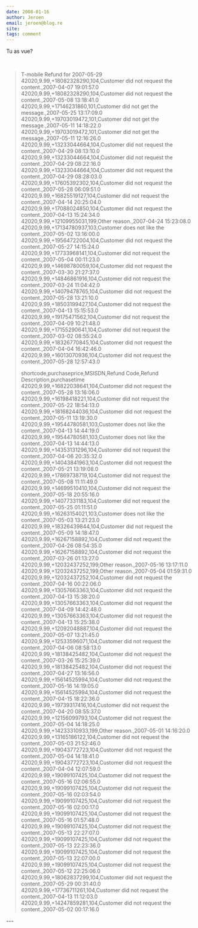 ```yaml
---
date: 2008-01-16
author: Jeroen
email: jeroen@blog.re
site: 
tags: comment
---
```


<p>Tu as vue?</p>

<p> </p>

<blockquote>
<p>T-mobile Refund for 2007-05-29<br />
42020,9.99,+18082328290,104,Customer did not request the content.,2007-04-07 19:01:57.0<br />
42020,9.99,+18082328290,104,Customer did not request the content.,2007-05-08 13:18:41.0<br />
42020,9.99,+17146231860,101,Customer did not get the message.,2007-05-25 13:17:09.0<br />
42020,9.99,+19703019472,101,Customer did not get the message.,2007-05-11 14:18:22.0<br />
42020,9.99,+19703019472,101,Customer did not get the message.,2007-05-11 12:16:26.0<br />
42020,9.99,+13233044664,104,Customer did not request the content.,2007-04-29 08:13:10.0<br />
42020,9.99,+13233044664,104,Customer did not request the content.,2007-04-29 08:22:16.0<br />
42020,9.99,+13233044664,104,Customer did not request the content.,2007-04-29 08:28:03.0<br />
42020,9.99,+17605392302,104,Customer did not request the content.,2007-05-28 06:09:51.0<br />
42020,9.99,+16825519127,104,Customer did not request the content.,2007-04-14 20:25:04.0<br />
42020,9.99,+17088024850,104,Customer did not request the content.,2007-04-13 15:24:34.0<br />
42020,9.99,+12109955031,199,Other reason.,2007-04-24 15:23:08.0<br />
42020,9.99,+17134780937,103,Customer does not like the content.,2007-05-02 13:16:00.0<br />
42020,9.99,+19564722004,104,Customer did not request the content.,2007-05-27 14:15:24.0<br />
42020,9.99,+17733968141,104,Customer did not request the content.,2007-05-04 00:11:23.0<br />
42020,9.99,+14698780059,104,Customer did not request the content.,2007-03-30 21:27:37.0<br />
42020,9.99,+14846861916,104,Customer did not request the content.,2007-03-24 11:04:42.0<br />
42020,9.99,+14079478765,104,Customer did not request the content.,2007-05-28 13:21:10.0<br />
42020,9.99,+18503199427,104,Customer did not request the content.,2007-04-13 15:15:53.0<br />
42020,9.99,+19175471562,104,Customer did not request the content.,2007-04-09 10:21:48.0<br />
42020,9.99,+17155290641,104,Customer did not request the content.,2007-03-02 08:55:24.0<br />
42020,9.99,+18326770845,104,Customer did not request the content.,2007-04-04 16:42:46.0<br />
42020,9.99,+16013070936,104,Customer did not request the content.,2007-05-28 12:57:43.0</p>

<p>shortcode,purchaseprice,MSISDN,Refund Code,Refund Description,purchasetime<br />
42020,9.99,+16822038641,104,Customer did not request the content.,2007-05-28 13:16:06.0<br />
42020,9.99,+16198418221,104,Customer did not request the content.,2007-05-22 18:54:13.0<br />
42020,9.99,+18168244036,104,Customer did not request the content.,2007-05-11 13:19:30.0<br />
42020,9.99,+19544780581,103,Customer does not like the content.,2007-04-13 14:44:19.0<br />
42020,9.99,+19544780581,103,Customer does not like the content.,2007-04-13 14:44:13.0<br />
42020,9.99,+14353131296,104,Customer did not request the content.,2007-04-06 20:35:32.0<br />
42020,9.99,+14043841963,104,Customer did not request the content.,2007-05-21 13:19:08.0<br />
42020,9.99,+17869738719,104,Customer did not request the content.,2007-05-08 11:11:49.0<br />
42020,9.99,+14699510410,104,Customer did not request the content.,2007-05-18 20:55:16.0<br />
42020,9.99,+14077331183,104,Customer did not request the content.,2007-05-25 01:11:51.0<br />
42020,9.99,+16263154021,103,Customer does not like the content.,2007-05-03 13:21:23.0<br />
42020,9.99,+18326439844,104,Customer did not request the content.,2007-05-09 14:18:47.0<br />
42020,9.99,+16267158892,104,Customer did not request the content.,2007-04-26 08:54:35.0<br />
42020,9.99,+16267158892,104,Customer did not request the content.,2007-03-26 01:13:27.0<br />
42020,9.99,+12032437252,199,Other reason.,2007-05-16 13:17:11.0<br />
42020,9.99,+12032437252,199,Other reason.,2007-05-04 01:59:31.0<br />
42020,9.99,+12032437252,104,Customer did not request the content.,2007-04-16 00:22:06.0<br />
42020,9.99,+13057663363,104,Customer did not request the content.,2007-04-13 15:38:20.0<br />
42020,9.99,+13057663363,104,Customer did not request the content.,2007-04-09 14:42:48.0<br />
42020,9.99,+13057663363,104,Customer did not request the content.,2007-04-13 15:25:38.0<br />
42020,9.99,+12092048887,104,Customer did not request the content.,2007-05-07 13:21:45.0<br />
42020,9.99,+12533596071,104,Customer did not request the content.,2007-04-06 08:58:13.0<br />
42020,9.99,+18138425482,104,Customer did not request the content.,2007-03-26 15:25:39.0<br />
42020,9.99,+18138425482,104,Customer did not request the content.,2007-04-27 13:16:56.0<br />
42020,9.99,+15614525994,104,Customer did not request the content.,2007-05-16 14:19:05.0<br />
42020,9.99,+15614525994,104,Customer did not request the content.,2007-04-15 18:22:36.0<br />
42020,9.99,+19739317416,104,Customer did not request the content.,2007-04-20 08:55:37.0<br />
42020,9.99,+12156099793,104,Customer did not request the content.,2007-05-04 14:18:25.0<br />
42020,9.99,+14233310933,199,Other reason.,2007-05-01 14:16:20.0<br />
42020,9.99,+13165186122,104,Customer did not request the content.,2007-05-03 21:52:46.0<br />
42020,9.99,+19043772723,104,Customer did not request the content.,2007-05-04 14:18:41.0<br />
42020,9.99,+19043772723,104,Customer did not request the content.,2007-04-04 12:07:59.0<br />
42020,9.99,+19099107425,104,Customer did not request the content.,2007-05-16 02:06:55.0<br />
42020,9.99,+19099107425,104,Customer did not request the content.,2007-05-16 02:03:54.0<br />
42020,9.99,+19099107425,104,Customer did not request the content.,2007-05-16 02:00:17.0<br />
42020,9.99,+19099107425,104,Customer did not request the content.,2007-05-16 01:57:48.0<br />
42020,9.99,+19099107425,104,Customer did not request the content.,2007-05-13 22:27:07.0<br />
42020,9.99,+19099107425,104,Customer did not request the content.,2007-05-13 22:23:36.0<br />
42020,9.99,+19099107425,104,Customer did not request the content.,2007-05-13 22:07:00.0<br />
42020,9.99,+19099107425,104,Customer did not request the content.,2007-05-12 22:25:06.0<br />
42020,9.99,+18062837299,104,Customer did not request the content.,2007-05-29 00:31:40.0<br />
42020,9.99,+17736711261,104,Customer did not request the content.,2007-04-13 11:12:03.0<br />
42020,9.99,+14247859281,104,Customer did not request the content.,2007-05-02 00:17:16.0</p>
</blockquote>
---